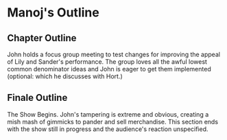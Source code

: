 Manoj's Outline
===============

## Chapter Outline

John holds a focus group meeting to test changes for improving the appeal of Lily and Sander's performance. The group loves all the awful lowest common denominator ideas and John is eager to get them implemented (optional: which he discusses with Hort.)

## Finale Outline

The Show Begins. John's tampering is extreme and obvious, creating a mish mash of gimmicks to pander and sell merchandise. This section ends with the show still in progress and the audience's reaction unspecified.
